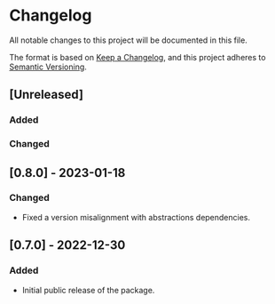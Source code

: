 # Changelog

All notable changes to this project will be documented in this file.

The format is based on [Keep a Changelog](https://keepachangelog.com/en/1.0.0/),
and this project adheres to [Semantic Versioning](https://semver.org/spec/v2.0.0.html).

## [Unreleased]

### Added

### Changed

## [0.8.0] - 2023-01-18

### Changed

- Fixed a version misalignment with abstractions dependencies.

## [0.7.0] - 2022-12-30

### Added

- Initial public release of the package.

